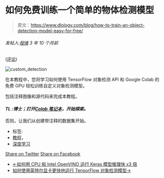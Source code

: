 # 如何免费训练一个简单的物体检测模型

> 原文：<https://www.dlology.com/blog/how-to-train-an-object-detection-model-easy-for-free/>

###### 发帖人:[程维](/blog/author/Chengwei/) 3 年 10 个月前

([评论](/blog/how-to-train-an-object-detection-model-easy-for-free/#disqus_thread))

![custom_detection](img/e27868d1b76e03034fed5b46c6e79ad9.png)

在本教程中，您将学习如何使用 TensorFlow 对象检测 API 和 Google Colab 的免费 GPU 轻松训练自定义对象检测模型。

包括注释图像和源代码来完成本教程。

#### *TL :博士；打开[Colab 笔记本](https://colab.research.google.com/github/Tony607/object_detection_demo/blob/master/tensorflow_object_detection_training_colab.ipynb)，开始探索。*

否则，让我们从创建带注释的数据集开始。

*   标签:
*   [教程](/blog/tag/tutorial/)，
*   [深度学习](/blog/tag/deep-learning/)

[Share on Twitter](https://twitter.com/intent/tweet?url=https%3A//www.dlology.com/blog/how-to-train-an-object-detection-model-easy-for-free/&text=How%20to%20train%20an%20object%20detection%20model%20easy%20for%20free) [Share on Facebook](https://www.facebook.com/sharer/sharer.php?u=https://www.dlology.com/blog/how-to-train-an-object-detection-model-easy-for-free/)

*   [←如何用 CPU 和 Intel OpenVINO 运行 Keras 模型推理快 x3 倍](/blog/how-to-run-keras-model-inference-x3-times-faster-with-cpu-and-intel-openvino-1/)
*   [如何使用英特尔显卡更快地运行 TensorFlow 对象检测模型→](/blog/how-to-run-tensorflow-object-detection-model-faster-with-intel-graphics/)